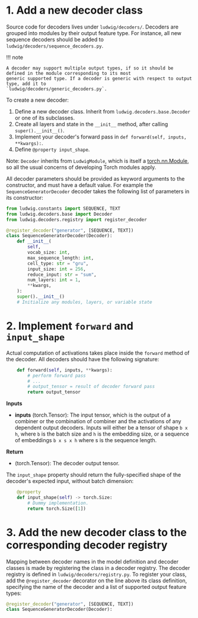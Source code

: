 # 1. Add a new decoder class

Source code for decoders lives under `ludwig/decoders/`.
Decoders are grouped into modules by their output feature type. For instance, all new sequence decoders should be added
to `ludwig/decoders/sequence_decoders.py`.

!!! note

    A decoder may support multiple output types, if so it should be defined in the module corresponding to its most
    generic supported type. If a decoder is generic with respect to output type, add it to
    `ludwig/decoders/generic_decoders.py`.

To create a new decoder:

1. Define a new decoder class. Inherit from `ludwig.decoders.base.Decoder` or one of its subclasses.
2. Create all layers and state in the `__init__` method, after calling `super().__init__()`.
3. Implement your decoder's forward pass in `def forward(self, inputs, **kwargs):`.
4. Define `@property input_shape`.

Note: `Decoder` inherits from `LudwigModule`, which is itself a [torch.nn.Module](https://pytorch.org/docs/stable/generated/torch.nn.Module.html),
so all the usual concerns of developing Torch modules apply.

All decoder parameters should be provided as keyword arguments to the constructor, and must have a default value.
For example the `SequenceGeneratorDecoder` decoder takes the following list of parameters in its constructor:

```python
from ludwig.constants import SEQUENCE, TEXT
from ludwig.decoders.base import Decoder
from ludwig.decoders.registry import register_decoder

@register_decoder("generator", [SEQUENCE, TEXT])
class SequenceGeneratorDecoder(Decoder):
    def __init__(
        self,
        vocab_size: int,
        max_sequence_length: int,
        cell_type: str = "gru",
        input_size: int = 256,
        reduce_input: str = "sum",
        num_layers: int = 1,
        **kwargs,
    ):
    super().__init__()
    # Initialize any modules, layers, or variable state
```

# 2. Implement `forward` and `input_shape`

Actual computation of activations takes place inside the `forward` method of the decoder.
All decoders should have the following signature:

```python
    def forward(self, inputs, **kwargs):
        # perform forward pass
        # ...
        # output_tensor = result of decoder forward pass
        return output_tensor
```

__Inputs__

- __inputs__ (torch.Tensor): The input tensor, which is the output of a combiner or the combination of combiner and the
activations of any dependent output decoders.  Inputs will either be a tensor of shape `b x h`, where `b` is the batch
size and `h` is the embedding size, or a sequence of embeddings `b x s x h` where s is the sequence length.

__Return__

- (torch.Tensor): The decoder output tensor.

The `input_shape` property should return the fully-specified shape of the decoder's expected input, without batch
dimension:

```python
    @property
    def input_shape(self) -> torch.Size:
        # Dummy implementation.
        return torch.Size([1])
```

# 3. Add the new decoder class to the corresponding decoder registry

Mapping between decoder names in the model definition and decoder classes is made by registering the class in a decoder
registry. The decoder registry is defined in `ludwig/decoders/registry.py`. To register your class,
add the `@register_decoder` decorator on the line above its class definition, specifying the name of the decoder and a
list of supported output feature types:

```python
@register_decoder("generator", [SEQUENCE, TEXT])
class SequenceGeneratorDecoder(Decoder):
```
